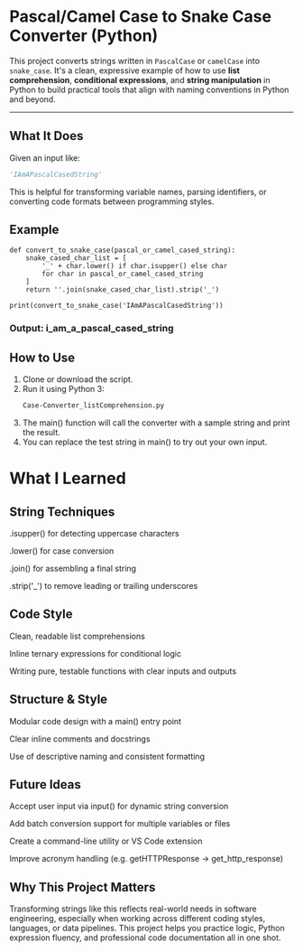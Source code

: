 # Pascal/Camel Case to Snake Case Converter (Python)

This project converts strings written in `PascalCase` or `camelCase` into `snake_case`. It's a clean, expressive example of how to use **list comprehension**, **conditional expressions**, and **string manipulation** in Python to build practical tools that align with naming conventions in Python and beyond.

---

## What It Does

Given an input like:

```python
'IAmAPascalCasedString'
```
This is helpful for transforming variable names, parsing identifiers, or converting code formats between programming styles.

## Example
```
def convert_to_snake_case(pascal_or_camel_cased_string):
    snake_cased_char_list = [
        '_' + char.lower() if char.isupper() else char
        for char in pascal_or_camel_cased_string
    ]
    return ''.join(snake_cased_char_list).strip('_')

print(convert_to_snake_case('IAmAPascalCasedString'))
```
### Output: i_am_a_pascal_cased_string

## How to Use

1. Clone or download the script.
2. Run it using Python 3:
    ```bash
   Case-Converter_listComprehension.py
3. The main() function will call the converter with a sample string and print the result.
4. You can replace the test string in main() to try out your own input.

# What I Learned
## String Techniques
.isupper() for detecting uppercase characters

.lower() for case conversion

.join() for assembling a final string

.strip('_') to remove leading or trailing underscores

## Code Style
Clean, readable list comprehensions

Inline ternary expressions for conditional logic

Writing pure, testable functions with clear inputs and outputs

## Structure & Style
Modular code design with a main() entry point

Clear inline comments and docstrings

Use of descriptive naming and consistent formatting

## Future Ideas
Accept user input via input() for dynamic string conversion

Add batch conversion support for multiple variables or files

Create a command-line utility or VS Code extension

Improve acronym handling (e.g. getHTTPResponse → get_http_response)

## Why This Project Matters
Transforming strings like this reflects real-world needs in software engineering, especially when working 
across different coding styles, languages, or data pipelines. This project helps you practice logic, 
Python expression fluency, and professional code documentation all in one shot.